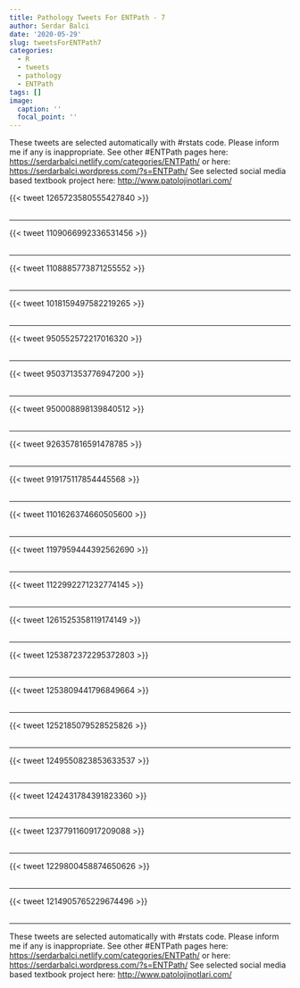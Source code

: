 ```yaml
---
title: Pathology Tweets For ENTPath - 7
author: Serdar Balci
date: '2020-05-29'
slug: tweetsForENTPath7
categories:
  - R
  - tweets
  - pathology
  - ENTPath
tags: []
image:
  caption: ''
  focal_point: ''
---
```



These tweets are selected automatically with #rstats code. Please inform me if any is inappropriate.
See other #ENTPath pages here: https://serdarbalci.netlify.com/categories/ENTPath/  or here: https://serdarbalci.wordpress.com/?s=ENTPath/ 
See selected social media based textbook project here: http://www.patolojinotlari.com/

{{< tweet 1265723580555427840 >}}
<br>
<br>
<hr>
{{< tweet 1109066992336531456 >}}
<br>
<br>
<hr>
{{< tweet 1108885773871255552 >}}
<br>
<br>
<hr>
{{< tweet 1018159497582219265 >}}
<br>
<br>
<hr>
{{< tweet 950552572217016320 >}}
<br>
<br>
<hr>
{{< tweet 950371353776947200 >}}
<br>
<br>
<hr>
{{< tweet 950008898139840512 >}}
<br>
<br>
<hr>
{{< tweet 926357816591478785 >}}
<br>
<br>
<hr>
{{< tweet 919175117854445568 >}}
<br>
<br>
<hr>
{{< tweet 1101626374660505600 >}}
<br>
<br>
<hr>
{{< tweet 1197959444392562690 >}}
<br>
<br>
<hr>
{{< tweet 1122992271232774145 >}}
<br>
<br>
<hr>
{{< tweet 1261525358119174149 >}}
<br>
<br>
<hr>
{{< tweet 1253872372295372803 >}}
<br>
<br>
<hr>
{{< tweet 1253809441796849664 >}}
<br>
<br>
<hr>
{{< tweet 1252185079528525826 >}}
<br>
<br>
<hr>
{{< tweet 1249550823853633537 >}}
<br>
<br>
<hr>
{{< tweet 1242431784391823360 >}}
<br>
<br>
<hr>
{{< tweet 1237791160917209088 >}}
<br>
<br>
<hr>
{{< tweet 1229800458874650626 >}}
<br>
<br>
<hr>
{{< tweet 1214905765229674496 >}}
<br>
<br>
<hr>


These tweets are selected automatically with #rstats code. Please inform me if any is inappropriate.
See other #ENTPath pages here: https://serdarbalci.netlify.com/categories/ENTPath/  or here: https://serdarbalci.wordpress.com/?s=ENTPath/ 
See selected social media based textbook project here: http://www.patolojinotlari.com/
